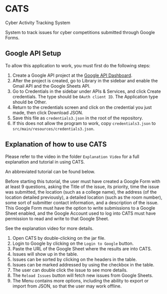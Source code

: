# CATS
Cyber Activity Tracking System

System to track issues for cyber competitions submitted through Google Forms.

## Google API Setup

To allow this application to work, you must first do the following steps:

1. Create a Google API project at the [Google API Dashboard](https://console.developers.google.com/apis/dashboard).
2. After the project is created, go to Library in the sidebar and enable the Gmail API and the Google Sheets API. 
3. Go to Credentials in the sidebar under APIs & Services, and click Create credentials. The type should be `OAuth client ID`. The Application type should be Other.
4. Return to the credentials screen and click on the credential you just made, then click Download JSON.
5. Save this file as `credentials3.json` in the root of the repository.
6. If this does not allow the program to work, copy `credentials3.json` to `src/main/resources/credentials3.json`.

## Explanation of how to use CATS

Please refer to the video in the folder `Explanation Video` for a full explanation and tutorial in using CATS.

An abbreviated tutorial can be found below.

Before starting this tutorial, the user must have created a Google Form with at least 9 questions, asking the Title of the issue, its priority, time the issue was submitted, the location (such as a college name), the address (of the location detailed previously), a detailed location (such as the room number), some sort of submitter contact information, and a description of the issue. This Google Form must have the option to write submissions to a Google Sheet enabled, and the Google Account used to log into CATS must have permission to read and write to that Google Sheet.

See the explanation video for more details.

1. Open CATS by double-clicking on the jar file.
2. Login to Google by clicking on the `Login to Google` button.
3. Paste the URL of the Google Sheet where the results are into CATS.
4. Issues will show up in the table.
5. Issues can be sorted by clicking on the headers in the table.
6. Issues can be marked addressed by using the checkbox in the table.
7. The user can double click the issue to see more details.
8. The `Reload Issues` button will fetch new issues from Google Sheets.
9. The Menu contains more options, including the ability to export or import from JSON, so that the user may work offline.
